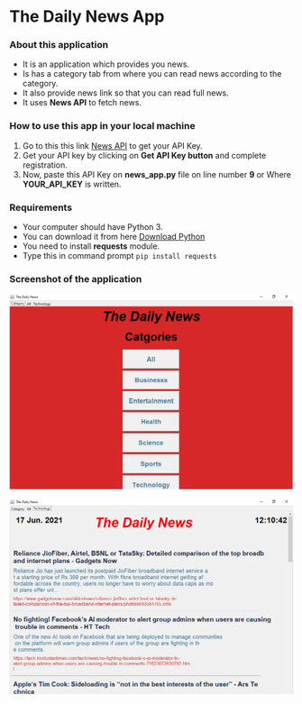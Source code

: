 # The Daily News App
### About this application
- It is an application which provides you news.
- Is has a category tab from where you can read news according to the category.
- It also provide news link so that you can read full news.
- It uses **News API** to fetch news.


### How to use this app in your local machine
1. Go to this this link [News API](https://newsapi.org/) to get your API Key.
2. Get your API key by clicking on **Get API Key button** and complete registration.
3. Now, paste this API Key on **news_app.py** file on line number **9** or Where **YOUR_API_KEY**  is written.

### Requirements
- Your computer should have Python 3.
- You can download it from here [Download Python](https://www.python.org/downloads/)
- You need to install **requests** module.
- Type this in command prompt ```pip install requests```

### Screenshot of the application
![App Image 1](Screenshots/img_1.png)


![App Image 2](Screenshots/img_2.png)
